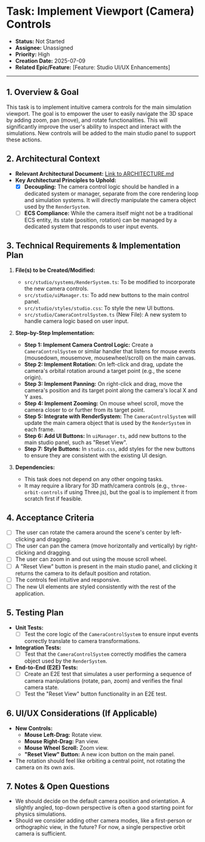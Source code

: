 # Task: Implement Viewport (Camera) Controls

- **Status:** Not Started
- **Assignee:** Unassigned
- **Priority:** High
- **Creation Date:** 2025-07-09
- **Related Epic/Feature:** [Feature: Studio UI/UX Enhancements]

---

## 1. Overview & Goal

This task is to implement intuitive camera controls for the main simulation viewport. The goal is to empower the user to easily navigate the 3D space by adding zoom, pan (move), and rotate functionalities. This will significantly improve the user's ability to inspect and interact with the simulations. New controls will be added to the main studio panel to support these actions.

## 2. Architectural Context

- **Relevant Architectural Document:** [Link to ARCHITECTURE.md](./../architecture/ARCHITECTURE.md)
- **Key Architectural Principles to Uphold:**
  - [X] **Decoupling:** The camera control logic should be handled in a dedicated system or manager, separate from the core rendering loop and simulation systems. It will directly manipulate the camera object used by the `RenderSystem`.
  - [ ] **ECS Compliance:** While the camera itself might not be a traditional ECS entity, its state (position, rotation) can be managed by a dedicated system that responds to user input events.

## 3. Technical Requirements & Implementation Plan

1.  **File(s) to be Created/Modified:**
    - `src/studio/systems/RenderSystem.ts`: To be modified to incorporate the new camera controls.
    - `src/studio/uiManager.ts`: To add new buttons to the main control panel.
    - `src/studio/styles/studio.css`: To style the new UI buttons.
    - `src/studio/CameraControlSystem.ts` (New File): A new system to handle camera logic based on user input.

2.  **Step-by-Step Implementation:**
    - **Step 1: Implement Camera Control Logic:** Create a `CameraControlSystem` or similar handler that listens for mouse events (mousedown, mousemove, mousewheel/scroll) on the main canvas.
    - **Step 2: Implement Rotation:** On left-click and drag, update the camera's orbital rotation around a target point (e.g., the scene origin).
    - **Step 3: Implement Panning:** On right-click and drag, move the camera's position and its target point along the camera's local X and Y axes.
    - **Step 4: Implement Zooming:** On mouse wheel scroll, move the camera closer to or further from its target point.
    - **Step 5: Integrate with RenderSystem:** The `CameraControlSystem` will update the main camera object that is used by the `RenderSystem` in each frame.
    - **Step 6: Add UI Buttons:** In `uiManager.ts`, add new buttons to the main studio panel, such as "Reset View".
    - **Step 7: Style Buttons:** In `studio.css`, add styles for the new buttons to ensure they are consistent with the existing UI design.

3.  **Dependencies:**
    - This task does not depend on any other ongoing tasks.
    - It may require a library for 3D math/camera controls (e.g., `three-orbit-controls` if using Three.js), but the goal is to implement it from scratch first if feasible.

## 4. Acceptance Criteria

- [ ] The user can rotate the camera around the scene's center by left-clicking and dragging.
- [ ] The user can pan the camera (move horizontally and vertically) by right-clicking and dragging.
- [ ] The user can zoom in and out using the mouse scroll wheel.
- [ ] A "Reset View" button is present in the main studio panel, and clicking it returns the camera to its default position and rotation.
- [ ] The controls feel intuitive and responsive.
- [ ] The new UI elements are styled consistently with the rest of the application.

## 5. Testing Plan

- **Unit Tests:**
  - [ ] Test the core logic of the `CameraControlSystem` to ensure input events correctly translate to camera transformations.
- **Integration Tests:**
  - [ ] Test that the `CameraControlSystem` correctly modifies the camera object used by the `RenderSystem`.
- **End-to-End (E2E) Tests:**
  - [ ] Create an E2E test that simulates a user performing a sequence of camera manipulations (rotate, pan, zoom) and verifies the final camera state.
  - [ ] Test the "Reset View" button functionality in an E2E test.

## 6. UI/UX Considerations (If Applicable)

- **New Controls:**
  - **Mouse Left-Drag:** Rotate view.
  - **Mouse Right-Drag:** Pan view.
  - **Mouse Wheel Scroll:** Zoom view.
  - **"Reset View" Button:** A new icon button on the main panel.
- The rotation should feel like orbiting a central point, not rotating the camera on its own axis.

## 7. Notes & Open Questions

- We should decide on the default camera position and orientation. A slightly angled, top-down perspective is often a good starting point for physics simulations.
- Should we consider adding other camera modes, like a first-person or orthographic view, in the future? For now, a single perspective orbit camera is sufficient.
